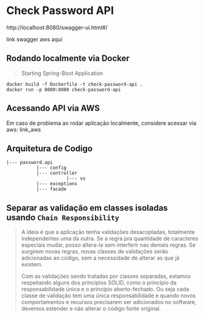 # Check Password API 
http://localhost:8080/swagger-ui.html#/

link swagger aws aqui
## Rodando localmente via Docker


> Starting Spring-Boot Application
```shell
docker build -f Dockerfile -t check-password-api .
docker run -p 8080:8080 check-password-api
```
## Acessando API via AWS

Em caso de problema ao rodar aplicação localmente, considere acessar via aws: link_aws



## Arquitetura de Codigo

```
|--- password.api
           |--- config
           |--- controller          
                      |--- vo
           |--- exceptions
           |--- facade
```                                                       

## Separar as validação em classes isoladas usando  `Chain Responsibility`
>  A ideia é que a aplicação tenha validações desacopladas, totalmente independentes uma da outra.
>  Se a regra pra quantidade de caracteres especiais mudar, posso altera-la sem interferir nas demais regras.
>  Se surgirem novas regras, novas classes de validações serão adicionadas ao código, 
>  sem a necessidade de alterar as que já existem.
> 
>  Com as validações sendo tratadas por classes separadas, estamos respeitando alguns dos principios SOLID, 
>  como o princípio da responsabilidade única e o princípio aberto-fechado.
>  Ou seja cada classe de validação tem uma única responsabilidade e 
>  quando novos comportamentos e recursos precisarem ser adicionados no software, devemos estender 
>  e não alterar o código fonte original.




